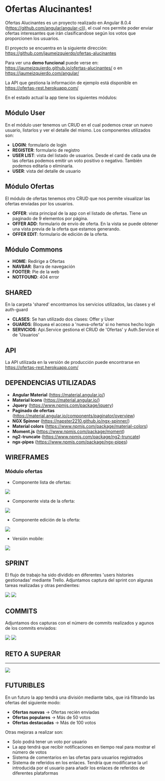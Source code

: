# Ofertas Alucinantes!

Ofertas Alucinantes es un proyecto realizado en Angular 8.0.4 (https://github.com/angular/angular-cli), el cual nos permite poder enviar ofertas interesantes que irán clasificandose según los votos que proporcionen los usuarios.

El proyecto se encuentra en la siguiente dirección: https://github.com/jaumeizquierdo/ofertas-alucinantes

Para ver una **demo funcional** puede verse en: https://jaumeizquierdo.github.io/ofertas-alucinantes/ o en https://jaumeizquierdo.com/angular/

La API que gestiona la información de ejemplo está disponible en https://ofertas-rest.herokuapp.com/

En el estado actual la app tiene los siguientes módulos:

## Módulo User

En el módulo user tenemos un CRUD en el cual podemos crear un nuevo usuario, listarlos y ver el detalle del mismo.
Los componentes utilizados son:

- **LOGIN**: formulario de login
- **REGISTER**: formulario de registro
- **USER LIST**: vista del listado de usuarios. Desde el card de cada una de las ofertas podemos emitir un voto positivo o negativo. También podemos editarla o eliminarla.
- **USER**: vista del detalle de usuario

## Módulo Ofertas

El módulo de ofertas tenemos otro CRUD que nos permite visualizar las ofertas enviadas por los usuarios.

- **OFFER**: vista principal de la app con el listado de ofertas. Tiene un paginado de 9 elementos por página.
- **OFFER ADD**: formulario de envío de oferta. En la vista se puede obtener una vista previa de la oferta que estamos generando.
- **OFFER EDIT**: formulario de edición de la oferta.

## Módulo Commons

- **HOME**: Redirige a Ofertas
- **NAVBAR**: Barra de navegación
- **FOOTER**: Pie de la web
- **NOTFOUND**: 404 error

## SHARED

En la carpeta 'shared' encontramos los servicios utilizados, las clases y el auth-guard

- **CLASES**: Se han utilizado dos clases: Offer y User
- **GUARDS**: Bloquea el acceso a 'nueva-oferta' si no hemos hecho login
- **SERVICIOS**: Api.Service gestiona el CRUD de 'Ofertas' y Auth.Service el de 'Usuarios'

 ## API

 La API utilizada en la versión de producción puede encontrarse en https://ofertas-rest.herokuapp.com/

## DEPENDENCIAS UTILIZADAS

- **Angular Material** (https://material.angular.io/)
- **Material Icons** (https://material.angular.io/)
- **Jquery** (https://www.npmjs.com/package/jquery)
- **Paginado de ofertas** (https://material.angular.io/components/paginator/overview)
- **NGX Spinner** (https://napster2210.github.io/ngx-spinner/)
- **Material colors** (https://www.npmjs.com/package/material-colors)
- **Moment.js** (https://www.npmjs.com/package/moment)
- **ng2-truncate** (https://www.npmjs.com/package/ng2-truncate)
- **ngx-pipes** (https://www.npmjs.com/package/ngx-pipes)

## WIREFRAMES

### Módulo ofertas

- Componente lista de ofertas:

<img src="https://i.imgur.com/BLuPXAI.png" data-canonical-src="https://i.imgur.com/BLuPXAI.png" />

- Componente vista de la oferta:

<img src="https://i.imgur.com/WKB4jDi.png" data-canonical-src="https://i.imgur.com/WKB4jDi.png" />

- Componente edición de la oferta:

<img src="https://i.imgur.com/60chHnO.png" data-canonical-src="https://i.imgur.com/60chHnO.png" />

- Versión mobile:

<img src="https://i.imgur.com/UuTBd9m.png" data-canonical-src="https://i.imgur.com/UuTBd9m.png" />

## SPRINT

El flujo de trabajo ha sido dividido en diferentes 'users histories gestionadas' mediante Trello. Adjuntamos captura del sprint con algunas tareas realizadas y otras pendientes:

<img src="https://i.imgur.com/UIIyIiF.png" data-canonical-src="https://i.imgur.com/UIIyIiF.png" />

<img src="https://i.imgur.com/aDEtWP7.png" data-canonical-src="https://i.imgur.com/aDEtWP7.png" />

## COMMITS

Adjuntamos dos capturas con el número de commits realizados y agunos de los commits enviados:

<img src="https://i.imgur.com/4Mwf4NK.png" data-canonical-src="https://i.imgur.com/4Mwf4NK.png" />
<img src="https://i.imgur.com/1VvDT5v.png" data-canonical-src="https://i.imgur.com/1VvDT5v.png" />

## RETO A SUPERAR

---

<img src="https://i.imgur.com/2tepsUY.png" data-canonical-src="https://i.imgur.com/2tepsUY.png" />

## FUTURIBLES

En un futuro la app tendrá una división mediante tabs, que irá filtrando las ofertas del siguiente modo:

- **Ofertas nuevas** -> Ofertas recién enviadas
- **Ofertas populares** -> Más de 50 votos
- **Ofertas destacadas** -> Más de 100 votos

Otras mejoras a realizar son:

- Solo podrá tener un voto por usuario
- La app tendrá que recibir notificaciones en tiempo real para mostrar el número de votos
- Sistema de comentarios en las ofertas para usuarios registrados
- Sistema de referidos en los enlaces. Tendría que modificarse la url introducida por el usuario para añadir los enlaces de referidos de diferentes plataformas
